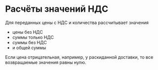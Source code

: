 # Расчёты значений НДС

Для переданных цены с НДС и количества рассчитывает значения
- цены без НДС
- суммы только НДС
- суммы без НДС
- и общей суммы

Если цена отрицательная, например, у раскиданной доставки, то все возвращаемые значения равны нулю.
